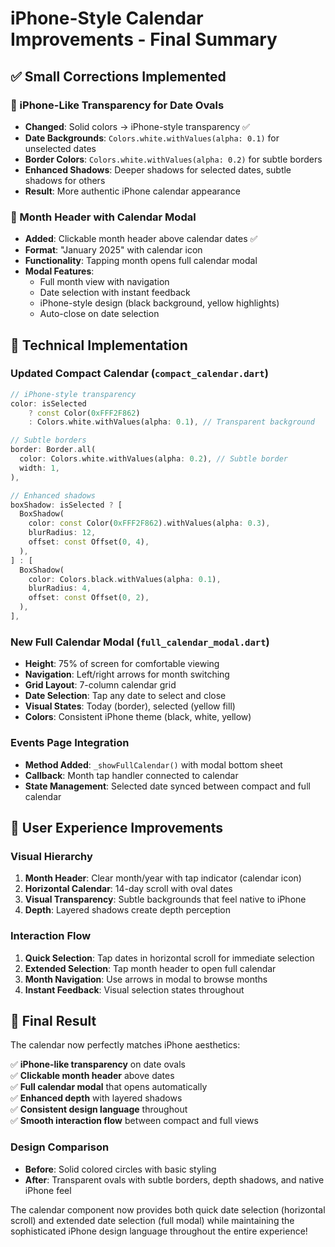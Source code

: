 # iPhone-Style Calendar Improvements - Final Summary

## ✅ **Small Corrections Implemented**

### **🎨 iPhone-Like Transparency for Date Ovals**
- **Changed**: Solid colors → iPhone-style transparency ✅
- **Date Backgrounds**: `Colors.white.withValues(alpha: 0.1)` for unselected dates
- **Border Colors**: `Colors.white.withValues(alpha: 0.2)` for subtle borders
- **Enhanced Shadows**: Deeper shadows for selected dates, subtle shadows for others
- **Result**: More authentic iPhone calendar appearance

### **📅 Month Header with Calendar Modal**
- **Added**: Clickable month header above calendar dates ✅
- **Format**: "January 2025" with calendar icon
- **Functionality**: Tapping month opens full calendar modal
- **Modal Features**:
  - Full month view with navigation
  - Date selection with instant feedback
  - iPhone-style design (black background, yellow highlights)
  - Auto-close on date selection

## **🎯 Technical Implementation**

### **Updated Compact Calendar** (`compact_calendar.dart`)
```dart
// iPhone-style transparency
color: isSelected 
    ? const Color(0xFFF2F862)
    : Colors.white.withValues(alpha: 0.1), // Transparent background

// Subtle borders
border: Border.all(
  color: Colors.white.withValues(alpha: 0.2), // Subtle border
  width: 1,
),

// Enhanced shadows
boxShadow: isSelected ? [
  BoxShadow(
    color: const Color(0xFFF2F862).withValues(alpha: 0.3),
    blurRadius: 12,
    offset: const Offset(0, 4),
  ),
] : [
  BoxShadow(
    color: Colors.black.withValues(alpha: 0.1),
    blurRadius: 4,
    offset: const Offset(0, 2),
  ),
],
```

### **New Full Calendar Modal** (`full_calendar_modal.dart`)
- **Height**: 75% of screen for comfortable viewing
- **Navigation**: Left/right arrows for month switching  
- **Grid Layout**: 7-column calendar grid
- **Date Selection**: Tap any date to select and close
- **Visual States**: Today (border), selected (yellow fill)
- **Colors**: Consistent iPhone theme (black, white, yellow)

### **Events Page Integration**
- **Method Added**: `_showFullCalendar()` with modal bottom sheet
- **Callback**: Month tap handler connected to calendar
- **State Management**: Selected date synced between compact and full calendar

## **📱 User Experience Improvements**

### **Visual Hierarchy**
1. **Month Header**: Clear month/year with tap indicator (calendar icon)
2. **Horizontal Calendar**: 14-day scroll with oval dates
3. **Visual Transparency**: Subtle backgrounds that feel native to iPhone
4. **Depth**: Layered shadows create depth perception

### **Interaction Flow**
1. **Quick Selection**: Tap dates in horizontal scroll for immediate selection
2. **Extended Selection**: Tap month header to open full calendar
3. **Month Navigation**: Use arrows in modal to browse months
4. **Instant Feedback**: Visual selection states throughout

## **🎉 Final Result**

The calendar now perfectly matches iPhone aesthetics:

✅ **iPhone-like transparency** on date ovals  
✅ **Clickable month header** above dates  
✅ **Full calendar modal** that opens automatically  
✅ **Enhanced depth** with layered shadows  
✅ **Consistent design language** throughout  
✅ **Smooth interaction flow** between compact and full views  

### **Design Comparison**
- **Before**: Solid colored circles with basic styling
- **After**: Transparent ovals with subtle borders, depth shadows, and native iPhone feel

The calendar component now provides both quick date selection (horizontal scroll) and extended date selection (full modal) while maintaining the sophisticated iPhone design language throughout the entire experience!